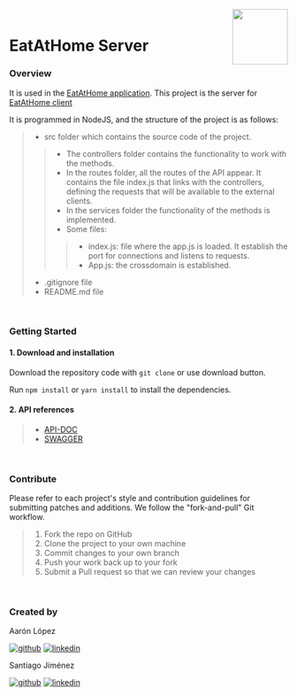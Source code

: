 <div style="margin-bottom: 1%; padding-bottom: 2%;">
	<img align="right" width="100px" src="https://mealproject-client.herokuapp.com/static/media/EAT%20HOME_Logo%20blanco.089bb84e.png">
</div>

EatAtHome Server
==============================================================================================================================================


### **Overview**

It is used in the [EatAtHome application](https://mealproject-client.herokuapp.com/).
This project is the server for [EatAtHome client](https://github.com/MealFinalProject/mealFinalProject-client)

It is programmed in NodeJS, and the structure of the project is as follows:

>- src folder which contains the source code of the project.  
>>- The controllers folder contains the functionality to work with the methods.
>>- In the routes folder, all the routes of the API appear. It contains the file index.js that links with the controllers, defining the requests that will be available to the external clients.
>>- In the services folder the functionality of the methods is implemented.
>>- Some files:
>>>- index.js: file where the app.js is loaded. It establish the port for connections and listens to requests.
>>>- App.js: the crossdomain is established.
>- .gitignore file
>- README.md file

<p>&nbsp;</p>

### **Getting Started**

####  1. Download and installation

Download the repository code with `git clone` or use download button.

Run ```npm install``` or ```yarn install``` to install the dependencies.

#### 2. API references

>- [API-DOC](https://mealproject-server.herokuapp.com/apidoc/)
>- [SWAGGER](https://mealproject-server.herokuapp.com/swagger/)

<p>&nbsp;</p>

### **Contribute**

Please refer to each project's style and contribution guidelines for submitting patches and additions. We follow the "fork-and-pull" Git workflow.

>1. Fork the repo on GitHub
>2. Clone the project to your own machine
>3. Commit changes to your own branch
>4. Push your work back up to your fork
>5. Submit a Pull request so that we can review your changes

<p>&nbsp;</p>

### **Created by**

Aarón López

<a href="https://github.com/AaronLopezBarros">![github](https://cloud.githubusercontent.com/assets/17016297/18839843/0e06a67a-83d2-11e6-993a-b35a182500e0.png)</a> <a href="https://www.linkedin.com/in/aaronlopezbarros/">![linkedin](https://cloud.githubusercontent.com/assets/17016297/18839848/0fc7e74e-83d2-11e6-8c6a-277fc9d6e067.png)</a>

Santiago Jiménez 

<a href="https://github.com/Santys">![github](https://cloud.githubusercontent.com/assets/17016297/18839843/0e06a67a-83d2-11e6-993a-b35a182500e0.png)</a> <a href="https://www.linkedin.com/in/santiago-jim%C3%A9nez-ortiz-459706bb/">![linkedin](https://cloud.githubusercontent.com/assets/17016297/18839848/0fc7e74e-83d2-11e6-8c6a-277fc9d6e067.png)</a>





